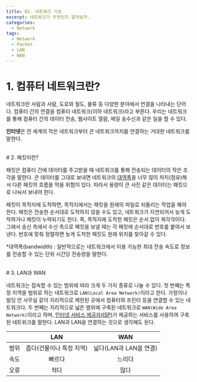 ```yaml
---
title: 01. 네트워크 기초
excerpt: 네트워크가 무엇인지 알아보자.
categories:
  - Network
tags:
  - Network
  - Packet
  - LAN
  - WAN
---
```

# 1. 컴퓨터 네트워크란?

네트워크란 사람과 사람, 도로와 철도, 물류 등 다양한 분야에서 연결을 나타내는 단어다. 컴퓨터 간의 연결을 컴퓨터 네트워크(이하 네트워크)라고 부른다. 우리는 네트워크를 통해 컴퓨터 간의 데이터 전송, 웹사이트 열람, 메일 송수신과 같은 일을 할 수 있다.

**인터넷**은 전 세계의 작은 네트워크부터 큰 네트워크까지를 연결하는 거대한 네트워크를 말한다.

<br>
# 2. 패킷이란?

패킷은 컴퓨터 간에 데이터를 주고받을 때 네트워크를 통해 전송되는 데이터의 작은 조각을 말한다. 큰 데이터를 그대로 보내면 네트워크의 <u>대역폭</u>을 너무 많이 차지(점유)해서 다른 패킷의 흐름을 막을 위험이 있다. 따라서 용량이 큰 사진 같은 데이터는 패킷으로 나눠서 보내야 한다.

패킷이 목적지에 도착하면, 목적지에서는 패킷을 원래의 파일로 되돌리는 작업을 해야 한다. 패킷은 전송한 순서대로 도착하지 않을 수도 있고, 네트워크가 지연되어서 늦게 도착하거나 패킷이 누락되기도 한다. 즉, 목적지에 도착한 패킷은 순서 없이 제각각이다. 그래서 송신 측에서 수신 측으로 패킷을 보낼 때는 각 패킷에 순서대로 번호를 붙여서 보낸다. 번호에 맞춰 정렬하면 늦게 도착한 패킷도 원래 위치를 찾아갈 수 있다.

*대역폭(bandwidth) : 일반적으로는 네트워크에서 이용 가능한 최대 전송 속도로 정보를 전송할 수 있는 단위 시간당 전송량을 말한다.

<br>
# 3. LAN과 WAN

네트워크는 접속할 수 있는 범위에 따라 크게 두 가지 종류로 나눌 수 있다. 첫 번째는 특정 지역을 범위로 하는 네트워크로 ``LAN(Local Area Network)``이라고 한다. 가정이나 빌딩 안 사무실 같이 지리적으로 제한된 곳에서 컴퓨터와 프린터 등을 연결할 수 있는 네트워크다.  두 번째는 지리적으로 넓은 범위에 구축된 네트워크로 ``WAN(Wide Area Network)``이라고 하며, <u>인터넷 서비스 제공자(ISP)</u>가 제공하는 서비스를 사용하여 구축된 네트워크를 말한다. LAN과 LAN을 연결하는 것으로 생각해도 된다.

|  | LAN | WAN |
| :---: | :---: | :---: |
| 범위 | 좁다(건물이나 특정 지역) | 넓다(LAN과 LAN을 연결) |  
| 속도 | 빠르다 | 느리다 |
| 오류 | 적다 | 많다 |
